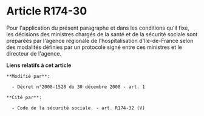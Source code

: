 # Article R174-30

Pour l'application du présent paragraphe et dans les conditions qu'il fixe, les décisions des ministres chargés de la santé
et de la sécurité sociale sont préparées par l'agence régionale de l'hospitalisation d'Ile-de-France selon des modalités
définies par un protocole signé entre ces ministres et le directeur de l'agence.

**Liens relatifs à cet article**

	**Modifié par**:

	  - Décret n°2008-1528 du 30 décembre 2008 - art. 1

	**Cité par**:

	  - Code de la sécurité sociale. - art. R174-32 (V)
